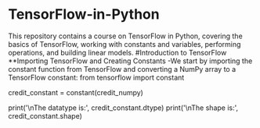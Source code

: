 # TensorFlow-in-Python
This repository contains a course on TensorFlow in Python, covering the basics of TensorFlow, working with constants and variables, performing operations, and building linear models.
#Introduction to TensorFlow
**Importing TensorFlow and Creating Constants
-We start by importing the constant function from TensorFlow and converting a NumPy array to a TensorFlow constant:
from tensorflow import constant

credit_constant = constant(credit_numpy)

print('\nThe datatype is:', credit_constant.dtype)
print('\nThe shape is:', credit_constant.shape)
